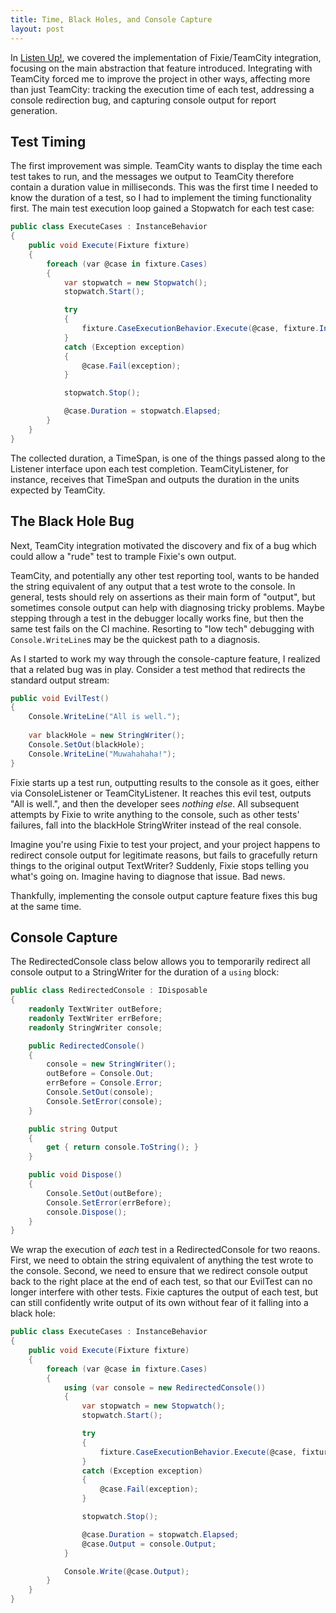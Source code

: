 ```yaml
---
title: Time, Black Holes, and Console Capture
layout: post
---
```

In [Listen Up!](https://patrick.lioi.net/2013/10/21/listen-up/), we covered the implementation of Fixie/TeamCity integration, focusing on the main abstraction that feature introduced. Integrating with TeamCity forced me to improve the project in other ways, affecting more than just TeamCity: tracking the execution time of each test, addressing a console redirection bug, and capturing console output for report generation.

## Test Timing

The first improvement was simple. TeamCity wants to display the time each test takes to run, and the messages we output to TeamCity therefore contain a duration value in milliseconds. This was the first time I needed to know the duration of a test, so I had to implement the timing functionality first. The main test execution loop gained a Stopwatch for each test case:

```cs
public class ExecuteCases : InstanceBehavior
{
    public void Execute(Fixture fixture)
    {
        foreach (var @case in fixture.Cases)
        {
            var stopwatch = new Stopwatch();
            stopwatch.Start();

            try
            {
                fixture.CaseExecutionBehavior.Execute(@case, fixture.Instance);
            }
            catch (Exception exception)
            {
                @case.Fail(exception);
            }

            stopwatch.Stop();

            @case.Duration = stopwatch.Elapsed;
        }
    }
}
```

The collected duration, a TimeSpan, is one of the things passed along to the Listener interface upon each test completion. TeamCityListener, for instance, receives that TimeSpan and outputs the duration in the units expected by TeamCity.

## The Black Hole Bug

Next, TeamCity integration motivated the discovery and fix of a bug which could allow a "rude" test to trample Fixie's own output.

TeamCity, and potentially any other test reporting tool, wants to be handed the string equivalent of any output that a test wrote to the console. In general, tests should rely on assertions as their main form of "output", but sometimes console output can help with diagnosing tricky problems. Maybe stepping through a test in the debugger locally works fine, but then the same test fails on the CI machine. Resorting to "low tech" debugging with `Console.WriteLine`s may be the quickest path to a diagnosis.

As I started to work my way through the console-capture feature, I realized that a related bug was in play. Consider a test method that redirects the standard output stream:

```cs
public void EvilTest()
{
    Console.WriteLine("All is well.");
    
    var blackHole = new StringWriter();
    Console.SetOut(blackHole);
    Console.WriteLine("Muwahahaha!");
}
```

Fixie starts up a test run, outputting results to the console as it goes, either via ConsoleListener or TeamCityListener. It reaches this evil test, outputs "All is well.", and then the developer sees _nothing else_. All subsequent attempts by Fixie to write anything to the console, such as other tests' failures, fall into the blackHole StringWriter instead of the real console.

Imagine you're using Fixie to test your project, and your project happens to redirect console output for legitimate reasons, but fails to gracefully return things to the original output TextWriter? Suddenly, Fixie stops telling you what's going on. Imagine having to diagnose that issue. Bad news.

Thankfully, implementing the console output capture feature fixes this bug at the same time.

## Console Capture

The RedirectedConsole class below allows you to temporarily redirect all console output to a StringWriter for the duration of a `using` block:

```cs
public class RedirectedConsole : IDisposable
{
    readonly TextWriter outBefore;
    readonly TextWriter errBefore;
    readonly StringWriter console;

    public RedirectedConsole()
    {
        console = new StringWriter();
        outBefore = Console.Out;
        errBefore = Console.Error;
        Console.SetOut(console);
        Console.SetError(console);
    }

    public string Output
    {
        get { return console.ToString(); }
    }

    public void Dispose()
    {
        Console.SetOut(outBefore);
        Console.SetError(errBefore);
        console.Dispose();
    }
}
```

We wrap the execution of _each_ test in a RedirectedConsole for two reaons. First, we need to obtain the string equivalent of anything the test wrote to the console. Second, we need to ensure that we redirect console output back to the right place at the end of each test, so that our EvilTest can no longer interfere with other tests. Fixie captures the output of each test, but can still confidently write output of its own without fear of it falling into a black hole:

```cs
public class ExecuteCases : InstanceBehavior
{
    public void Execute(Fixture fixture)
    {
        foreach (var @case in fixture.Cases)
        {
            using (var console = new RedirectedConsole())
            {
                var stopwatch = new Stopwatch();
                stopwatch.Start();

                try
                {
                    fixture.CaseExecutionBehavior.Execute(@case, fixture.Instance);
                }
                catch (Exception exception)
                {
                    @case.Fail(exception);
                }

                stopwatch.Stop();

                @case.Duration = stopwatch.Elapsed;
                @case.Output = console.Output;
            }

            Console.Write(@case.Output);
        }
    }
}
```